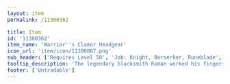 ```yaml
---
layout: item
permalink: /11300362

title: Item
id: '11300362'
item_name: 'Warrior''s Clamor Headgear'
icon_url: 'item/icon/11300007.png'
sub_header: ['Requires Level 50', 'Job: Knight, Berserker, Runeblade', 'Gender: All']
tooltip_description: 'The legendary blacksmith Roman worked his fingers to the bone creating this hat for Warriors competing in the arena. It has a special coating that helps the wearer withstand attacks for longer periods of time.'
footer: ['Untradable']
---
```


